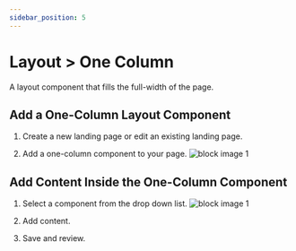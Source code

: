 ```yaml
---
sidebar_position: 5
---
```


# Layout > One Column

A layout component that fills the full-width of the page.

## Add a One-Column Layout Component

1. Create a new landing page or edit an existing landing page.

1. Add a one-column component to your page.
![block image 1](/img/two-column-2.png)

## Add Content Inside the One-Column Component

1. Select a component from the drop down list.
![block image 1](/img/two-column-5.png)

1. Add content.

1. Save and review.
